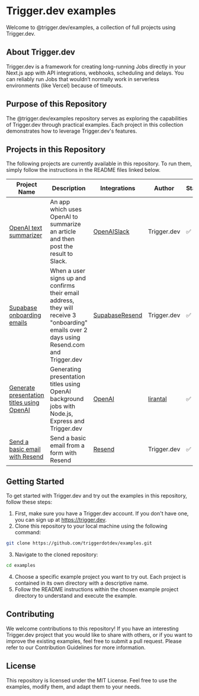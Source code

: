 # Trigger.dev examples

Welcome to @trigger.dev/examples, a collection of full projects using Trigger.dev.

## About Trigger.dev

Trigger.dev is a framework for creating long-running Jobs directly in your Next.js app with API integrations, webhooks, scheduling and delays. You can reliably run Jobs that wouldn’t normally work in serverless environments (like Vercel) because of timeouts.

## Purpose of this Repository

The @trigger.dev/examples repository serves as exploring the capabilities of Trigger.dev through practical examples. Each project in this collection demonstrates how to leverage Trigger.dev's features.

## Projects in this Repository

The following projects are currently available in this repository. To run them, simply follow the instructions in the README files linked below.

| Project Name                                                                                                     | Description                                                                                                                                 | Integrations                                                                                                               | Author                                  | Status |
| ---------------------------------------------------------------------------------------------------------------- | ------------------------------------------------------------------------------------------------------------------------------------------- | -------------------------------------------------------------------------------------------------------------------------- | --------------------------------------- | ------ |
| [OpenAI text summarizer](https://github.com/triggerdotdev/examples/tree/main/openai-text-summarizer)             | An app which uses OpenAI to summarize an article and then post the result to Slack.                                                         | [OpenAI](https://trigger.dev/docs/integrations/apis/openai)[Slack](https://trigger.dev/docs/integrations/apis/slack)       | Trigger.dev                             | ✅     |
| [Supabase onboarding emails](https://github.com/triggerdotdev/examples/tree/main/supabase-onboarding-emails)     | When a user signs up and confirms their email address, they will receive 3 "onboarding" emails over 2 days using Resend.com and Trigger.dev | [Supabase](https://trigger.dev/docs/integrations/apis/supabase)[Resend](https://trigger.dev/docs/integrations/apis/resend) | Trigger.dev                             | ✅     |
| [Generate presentation titles using OpenAI](https://github.com/triggerdotdev/examples/tree/main/express-vanilla) | Generating presentation titles using OpenAI background jobs with Node.js, Express and Trigger.dev                                           | [OpenAI](https://trigger.dev/docs/integrations/apis/openai)                                                                | [lirantal](https://github.com/lirantal) | ✅     |
| [Send a basic email with Resend](https://github.com/triggerdotdev/examples/tree/main/resend)                     | Send a basic email from a form with Resend                                                                                                  | [Resend](https://trigger.dev/docs/integrations/apis/resend)                                                                | Trigger.dev                             | ✅     |

## Getting Started

To get started with Trigger.dev and try out the examples in this repository, follow these steps:

1. First, make sure you have a Trigger.dev account. If you don't have one, you can sign up at https://trigger.dev.
2. Clone this repository to your local machine using the following command:

```sh
git clone https://github.com/triggerdotdev/examples.git
```

3. Navigate to the cloned repository:

```sh
cd examples
```

4. Choose a specific example project you want to try out. Each project is contained in its own directory with a descriptive name.
5. Follow the README instructions within the chosen example project directory to understand and execute the example.

## Contributing

We welcome contributions to this repository! If you have an interesting Trigger.dev project that you would like to share with others, or if you want to improve the existing examples, feel free to submit a pull request. Please refer to our Contribution Guidelines for more information.

## License

This repository is licensed under the MIT License. Feel free to use the examples, modify them, and adapt them to your needs.
